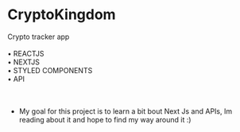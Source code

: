 # CryptoKingdom

Crypto tracker app
<br>
<br>
• REACTJS<br>
• NEXTJS<br>
• STYLED COMPONENTS<br>
• API<br>
<br>
<br>
- My goal for this project is to learn a bit bout Next Js and APIs, Im reading about it and hope to find my way around it :)
